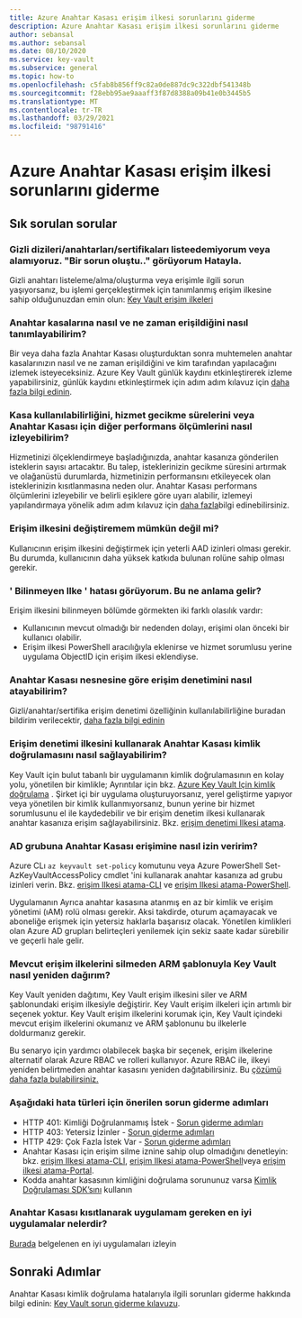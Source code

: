 ```yaml
---
title: Azure Anahtar Kasası erişim ilkesi sorunlarını giderme
description: Azure Anahtar Kasası erişim ilkesi sorunlarını giderme
author: sebansal
ms.author: sebansal
ms.date: 08/10/2020
ms.service: key-vault
ms.subservice: general
ms.topic: how-to
ms.openlocfilehash: c5fab8b856ff9c82a0de887dc9c322dbf541348b
ms.sourcegitcommit: f28ebb95ae9aaaff3f87d8388a09b41e0b3445b5
ms.translationtype: MT
ms.contentlocale: tr-TR
ms.lasthandoff: 03/29/2021
ms.locfileid: "98791416"
---
```

# <a name="troubleshooting-azure-key-vault-access-policy-issues"></a>Azure Anahtar Kasası erişim ilkesi sorunlarını giderme

## <a name="frequently-asked-questions"></a>Sık sorulan sorular

### <a name="i-am-not-able-to-list-or-get-secretskeyscertificate-i-am-seeing-something-went-wrong-error"></a>Gizli dizileri/anahtarları/sertifikaları listeedemiyorum veya alamıyoruz. "Bir sorun oluştu.." görüyorum Hatayla.
Gizli anahtarı listeleme/alma/oluşturma veya erişimle ilgili sorun yaşıyorsanız, bu işlemi gerçekleştirmek için tanımlanmış erişim ilkesine sahip olduğunuzdan emin olun: [Key Vault erişim ilkeleri](./assign-access-policy-cli.md)

### <a name="how-can-i-identify-how-and-when-key-vaults-are-accessed"></a>Anahtar kasalarına nasıl ve ne zaman erişildiğini nasıl tanımlayabilirim?

Bir veya daha fazla Anahtar Kasası oluşturduktan sonra muhtemelen anahtar kasalarınızın nasıl ve ne zaman erişildiğini ve kim tarafından yapılacağını izlemek isteyeceksiniz. Azure Key Vault günlük kaydını etkinleştirerek izleme yapabilirsiniz, günlük kaydını etkinleştirmek için adım adım kılavuz için [daha fazla bilgi edinin](./logging.md).

### <a name="how-can-i-monitor-vault-availability-service-latency-periods-or-other-performance-metrics-for-key-vault"></a>Kasa kullanılabilirliğini, hizmet gecikme sürelerini veya Anahtar Kasası için diğer performans ölçümlerini nasıl izleyebilirim?

Hizmetinizi ölçeklendirmeye başladığınızda, anahtar kasanıza gönderilen isteklerin sayısı artacaktır. Bu talep, isteklerinizin gecikme süresini artırmak ve olağanüstü durumlarda, hizmetinizin performansını etkileyecek olan isteklerinizin kısıtlanmasına neden olur. Anahtar Kasası performans ölçümlerini izleyebilir ve belirli eşiklere göre uyarı alabilir, izlemeyi yapılandırmaya yönelik adım adım kılavuz için [daha fazla](./alert.md)bilgi edinebilirsiniz.

### <a name="i-am-not-able-to-modify-access-policy-how-can-it-be-enabled"></a>Erişim ilkesini değiştiremem mümkün değil mi?
Kullanıcının erişim ilkesini değiştirmek için yeterli AAD izinleri olması gerekir. Bu durumda, kullanıcının daha yüksek katkıda bulunan rolüne sahip olması gerekir.

### <a name="i-am-seeing-unknown-policy-error-what-does-that-mean"></a>' Bilinmeyen Ilke ' hatası görüyorum. Bu ne anlama gelir?
Erişim ilkesini bilinmeyen bölümde görmekten iki farklı olasılık vardır:
* Kullanıcının mevcut olmadığı bir nedenden dolayı, erişimi olan önceki bir kullanıcı olabilir.
* Erişim ilkesi PowerShell aracılığıyla eklenirse ve hizmet sorumlusu yerine uygulama ObjectID için erişim ilkesi eklendiyse.

### <a name="how-can-i-assign-access-control-per-key-vault-object"></a>Anahtar Kasası nesnesine göre erişim denetimini nasıl atayabilirim? 

Gizli/anahtar/sertifika erişim denetimi özelliğinin kullanılabilirliğine buradan bildirim verilecektir, [daha fazla bilgi edinin](https://feedback.azure.com/forums/906355-azure-key-vault/suggestions/32213176-per-secret-key-certificate-access-control)

### <a name="how-can-i-provide-key-vault-authenticate-using-access-control-policy"></a>Erişim denetimi ilkesini kullanarak Anahtar Kasası kimlik doğrulamasını nasıl sağlayabilirim?

Key Vault için bulut tabanlı bir uygulamanın kimlik doğrulamasının en kolay yolu, yönetilen bir kimlikle; Ayrıntılar için bkz. [Azure Key Vault Için kimlik doğrulama](authentication.md) .
Şirket içi bir uygulama oluşturuyorsanız, yerel geliştirme yapıyor veya yönetilen bir kimlik kullanmıyorsanız, bunun yerine bir hizmet sorumlusunu el ile kaydedebilir ve bir erişim denetim ilkesi kullanarak anahtar kasanıza erişim sağlayabilirsiniz. Bkz. [erişim denetimi Ilkesi atama](assign-access-policy-portal.md).

### <a name="how-can-i-give-the-ad-group-access-to-the-key-vault"></a>AD grubuna Anahtar Kasası erişimine nasıl izin veririm?

Azure CLı `az keyvault set-policy` komutunu veya Azure PowerShell Set-AzKeyVaultAccessPolicy cmdlet 'ini kullanarak anahtar kasanıza ad grubu izinleri verin. Bkz. [erişim Ilkesi atama-CLI](assign-access-policy-cli.md) ve [erişim Ilkesi atama-PowerShell](assign-access-policy-powershell.md).

Uygulamanın Ayrıca anahtar kasasına atanmış en az bir kimlik ve erişim yönetimi (ıAM) rolü olması gerekir. Aksi takdirde, oturum açamayacak ve aboneliğe erişmek için yetersiz haklarla başarısız olacak. Yönetilen kimlikleri olan Azure AD grupları belirteçleri yenilemek için sekiz saate kadar sürebilir ve geçerli hale gelir.

### <a name="how-can-i-redeploy-key-vault-with-arm-template-without-deleting-existing-access-policies"></a>Mevcut erişim ilkelerini silmeden ARM şablonuyla Key Vault nasıl yeniden dağırım?

Key Vault yeniden dağıtımı, Key Vault erişim ilkesini siler ve ARM şablonundaki erişim ilkesiyle değiştirir. Key Vault erişim ilkeleri için artımlı bir seçenek yoktur. Key Vault erişim ilkelerini korumak için, Key Vault içindeki mevcut erişim ilkelerini okumanız ve ARM şablonunu bu ilkelerle doldurmanız gerekir.

Bu senaryo için yardımcı olabilecek başka bir seçenek, erişim ilkelerine alternatif olarak Azure RBAC ve rolleri kullanıyor. Azure RBAC ile, ilkeyi yeniden belirtmeden anahtar kasasını yeniden dağıtabilirsiniz. Bu [çözümü daha fazla bulabilirsiniz.](./rbac-guide.md)

### <a name="recommended-troubleshooting-steps-for-following-error-types"></a>Aşağıdaki hata türleri için önerilen sorun giderme adımları

* HTTP 401: Kimliği Doğrulanmamış İstek - [Sorun giderme adımları](rest-error-codes.md#http-401-unauthenticated-request)
* HTTP 403: Yetersiz İzinler - [Sorun giderme adımları](rest-error-codes.md#http-403-insufficient-permissions)
* HTTP 429: Çok Fazla İstek Var - [Sorun giderme adımları](rest-error-codes.md#http-429-too-many-requests)
* Anahtar Kasası için erişim silme iznine sahip olup olmadığını denetleyin: bkz. [erişim Ilkesi atama-CLI](assign-access-policy-cli.md), [erişim Ilkesi atama-PowerShell](assign-access-policy-powershell.md)veya [erişim ilkesi atama-Portal](assign-access-policy-portal.md).
* Kodda anahtar kasasının kimliğini doğrulama sorununuz varsa [Kimlik Doğrulaması SDK’sını](https://azure.github.io/azure-sdk/posts/2020-02-25/defaultazurecredentials.html) kullanın

### <a name="what-are-the-best-practices-i-should-implement-when-key-vault-is-getting-throttled"></a>Anahtar Kasası kısıtlanarak uygulamam gereken en iyi uygulamalar nelerdir?
[Burada](overview-throttling.md#how-to-throttle-your-app-in-response-to-service-limits) belgelenen en iyi uygulamaları izleyin

## <a name="next-steps"></a>Sonraki Adımlar

Anahtar Kasası kimlik doğrulama hatalarıyla ilgili sorunları giderme hakkında bilgi edinin: [Key Vault sorun giderme kılavuzu](rest-error-codes.md).